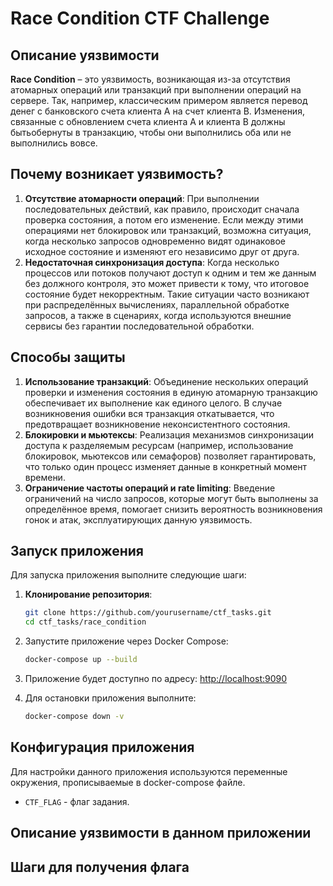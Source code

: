 # Race Condition CTF Challenge

## Описание уязвимости
**Race Condition** – это уязвимость, возникающая из-за отсутствия атомарных операций или транзакций при выполнении операций на сервере. 
Так, например, классическим примером является перевод денег с банковского счета клиента A на счет клиента B.
Изменения, связанные с обновлением счета клиента A и клиента B должны бытьобернуты в транзакцию, чтобы они выполнились оба
или не выполнились вовсе.

## Почему возникает уязвимость?
1. **Отсутствие атомарности операций**: При выполнении последовательных действий, как правило, происходит сначала проверка состояния, а потом его изменение. Если между этими операциями нет блокировок или транзакций, возможна ситуация, когда несколько запросов одновременно видят одинаковое исходное состояние и изменяют его независимо друг от друга.
2. **Недостаточная синхронизация доступа**: Когда несколько процессов или потоков получают доступ к одним и тем же данным без должного контроля, это может привести к тому, что итоговое состояние будет некорректным. Такие ситуации часто возникают при распределённых вычислениях, параллельной обработке запросов, а также в сценариях, когда используются внешние сервисы без гарантии последовательной обработки.

## Способы защиты
1. **Использование транзакций**: Объединение нескольких операций проверки и изменения состояния в единую атомарную транзакцию обеспечивает их выполнение как единого целого. В случае возникновения ошибки вся транзакция откатывается, что предотвращает возникновение неконсистентного состояния.
2. **Блокировки и мьютексы**: Реализация механизмов синхронизации доступа к разделяемым ресурсам (например, использование блокировок, мьютексов или семафоров) позволяет гарантировать, что только один процесс изменяет данные в конкретный момент времени.
3. **Ограничение частоты операций и rate limiting**: Введение ограничений на число запросов, которые могут быть выполнены за определённое время, помогает снизить вероятность возникновения гонок и атак, эксплуатирующих данную уязвимость.

## Запуск приложения

Для запуска приложения выполните следующие шаги:

1. **Клонирование репозитория**:
   ```bash
   git clone https://github.com/yourusername/ctf_tasks.git
   cd ctf_tasks/race_condition

2. Запустите приложение через Docker Compose:
   ```bash
   docker-compose up --build
   ```

3. Приложение будет доступно по адресу: [http://localhost:9090](http://localhost:9090)


4. Для остановки приложения выполните:
   ```bash
   docker-compose down -v
   ```
## Конфигурация приложения
Для настройки данного приложения используются переменные окружения, прописываемые в docker-compose файле.
- `CTF_FLAG` - флаг задания.

## Описание уязвимости в данном приложении

## Шаги для получения флага